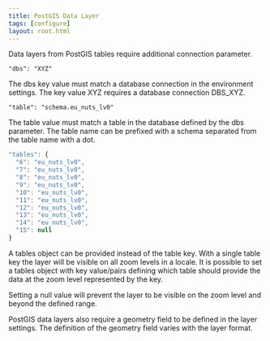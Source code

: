 ```yaml
---
title: PostGIS Data Layer
tags: [configure]
layout: root.html
---
```


Data layers from PostGIS tables require additional connection parameter.

`"dbs": "XYZ"`

The dbs key value must match a database connection in the environment settings. The key value XYZ requires a database connection DBS\_XYZ.

`"table": "schema.eu_nuts_lv0"`

The table value must match a table in the database defined by the dbs parameter. The table name can be prefixed with a schema separated from the table name with a dot.

```javascript
"tables": {
  "6": "eu_nuts_lv0",
  "7": "eu_nuts_lv0",
  "8": "eu_nuts_lv0",
  "9": "eu_nuts_lv0",
  "10": "eu_nuts_lv0",
  "11": "eu_nuts_lv0",
  "12": "eu_nuts_lv0",
  "13": "eu_nuts_lv0",
  "14": "eu_nuts_lv0",
  "15": null
}
```

A tables object can be provided instead of the table key. With a single table key the layer will be visible on all zoom levels in a locale. It is possible to set a tables object with key value/pairs defining which table should provide the data at the zoom level represented by the key.

Setting a null value will prevent the layer to be visible on the zoom level and beyond the defined range.

PostGIS data layers also require a geometry field to be defined in the layer settings. The definition of the geometry field varies with the layer format.